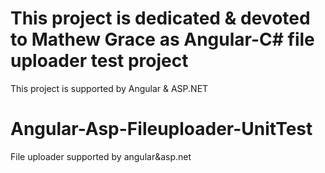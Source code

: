 # This project is dedicated & devoted to Mathew Grace as Angular-C# file uploader test project
This project is supported by Angular & ASP.NET

# Angular-Asp-Fileuploader-UnitTest
File uploader supported by angular&amp;asp.net
